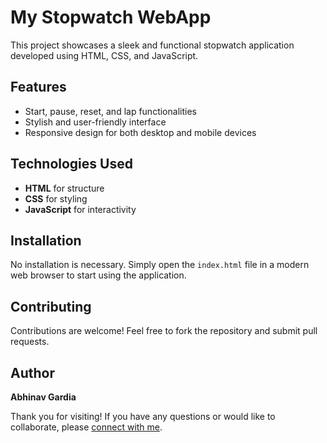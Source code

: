 # My Stopwatch WebApp
This project showcases a sleek and functional stopwatch application developed using HTML, CSS, and JavaScript.

## Features
- Start, pause, reset, and lap functionalities
- Stylish and user-friendly interface
- Responsive design for both desktop and mobile devices

## Technologies Used
- **HTML** for structure
- **CSS** for styling
- **JavaScript** for interactivity

## Installation
No installation is necessary. Simply open the `index.html` file in a modern web browser to start using the application.

## Contributing
Contributions are welcome! Feel free to fork the repository and submit pull requests.

## Author
**Abhinav Gardia**

Thank you for visiting! If you have any questions or would like to collaborate, please [connect with me](mailto:abhinavgardia0305@gmail.com).
